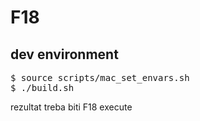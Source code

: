 # F18

## dev environment

<pre>
$ source scripts/mac_set_envars.sh
$ ./build.sh
</pre>

rezultat treba biti F18 execute
